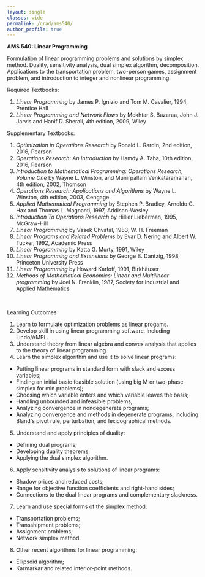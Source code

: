 ```yaml
---
layout: single
classes: wide
permalink: /grad/ams540/
author_profile: true
---
```


**AMS 540: Linear Programming**

Formulation of linear programming problems and solutions by simplex method. Duality, sensitivity analysis, dual simplex algorithm, decomposition. Applications to the transportation problem, two-person games, assignment problem, and introduction to integer and nonlinear programming. 

Required Textbooks:
1. *Linear Programming* by James P. Ignizio and Tom M. Cavalier, 1994, Prentice Hall
2. *Linear Programming and Network Flows* by Mokhtar S. Bazaraa, John J. Jarvis and Hanif D. Sherali, 4th edition, 2009, Wiley

Supplementary Textbooks: 
1. *Optimization in Operations Research* by Ronald L. Rardin, 2nd edition, 2016, Pearson
2. *Operations Research: An Introduction* by Hamdy A. Taha, 10th edition, 2016, Pearson
3. *Introduction to Mathematical Programming: Operations Research, Volume One* by Wayne L. Winston, and Munirpallam Venkataramanan, 4th edition, 2002, Thomson
4. *Operations Research: Applications and Algorithms* by Wayne L. Winston, 4th edition, 2003, Cengage
5. *Applied Mathematical Programming* by Stephen P. Bradley, Arnoldo C. Hax and Thomas L. Magnanti, 1997, Addison-Wesley
6. *Introduction To Operations Research* by Hillier Lieberman, 1995, McGraw-Hill
7. *Linear Programming* by Vasek Chvatal, 1983, W. H. Freeman
8. *Linear Programs and Related Problems* by Evar D. Nering and Albert W. Tucker, 1992, Academic Press
9. *Linear Programming* by Katta G. Murty, 1991, Wiley
10. *Linear Programming and Extensions* by George B. Dantzig, 1998, Princeton University Press
11. *Linear Programming* by Howard Karloff, 1991, Birkhäuser
12. *Methods of Mathematical Economics: Linear and Multilinear programming* by Joel N. Franklin, 1987, Society for Industrial and Applied Mathematics

<br/>

Learning Outcomes

1. Learn to formulate optimization problems as linear progams.
2. Develop skill in using linear programming software, including Lindo/AMPL.
3. Understand theory from linear algebra and convex analysis that applies to the theory of linear programming.
4. Learn the simplex algorithm and use it to solve linear programs:
  - Putting linear programs in standard form with slack and excess variables;
  - Finding an initial basic feasible solution (using big M or two-phase simplex for min problems);
  - Choosing which variable enters and which variable leaves the basis;
  - Handling unbounded and infeasible problems;
  - Analyzing convergence in nondegenerate programs;
  - Analyzing convergence and methods in degenerate programs, including Bland's pivot rule, perturbation, and lexicographical methods.
5. Understand and apply principles of duality:
  - Defining dual programs;
  - Developing duality theorems;
  - Applying the dual simplex algorithm.
6. Apply sensitivity analysis to solutions of linear programs:
  - Shadow prices and reduced costs;
  - Range for objective function coefficients and right-hand sides;
  - Connections to the dual linear programs and complementary slackness.
7. Learn and use special forms of the simplex method:
  - Transportation problems;
  - Transshipment problems;
  - Assignment problems;
  - Network simplex method.
8. Other recent algorithms for linear programming:
  - Ellipsoid algorithm;
  - Karmarkar and related interior-point methods.
